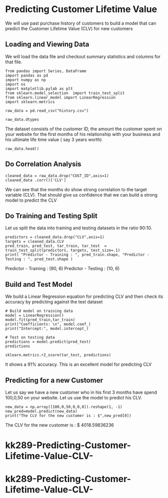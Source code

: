 # Predicting Customer Lifetime Value

We will use past purchase history of customers to build a model that can predict the Customer Lifetime Value (CLV) for new customers

## Loading and Viewing Data

We will load the data file and checkout summary statistics and columns for that file.

```
from pandas import Series, DataFrame
import pandas as pd
import numpy as np
import os
import matplotlib.pylab as plt
from sklearn.model_selection  import train_test_split
from sklearn.linear_model import LinearRegression
import sklearn.metrics

raw_data = pd.read_csv("history.csv")

raw_data.dtypes
```

The dataset consists of the customer ID, the amount the customer spent on your website for the first months of his relationship with your business and his ultimate life time value ( say 3 years worth)

```
raw_data.head()
```

## Do Correlation Analysis

```
cleaned_data = raw_data.drop("CUST_ID",axis=1)
cleaned_data .corr()['CLV']
```

We can see that the months do show strong correlation to the target variable (CLV). That should give us confidence that we can build a strong model to predict the CLV

## Do Training and Testing Split

Let us split the data into training and testing datasets in the ratio 90:10.

```
predictors = cleaned_data.drop("CLV",axis=1)
targets = cleaned_data.CLV
pred_train, pred_test, tar_train, tar_test  =   train_test_split(predictors, targets, test_size=.1)
print( "Predictor - Training : ", pred_train.shape, "Predictor - Testing : ", pred_test.shape )
```
Predictor - Training :  (90, 6) Predictor - Testing :  (10, 6)

## Build and Test Model

We build a Linear Regression equation for predicting CLV and then check its accuracy by predicting against the test dataset

```
# Build model on training data
model = LinearRegression()
model.fit(pred_train,tar_train)
print("Coefficients: \n", model.coef_)
print("Intercept:", model.intercept_)

# Test on testing data
predictions = model.predict(pred_test)
predictions

sklearn.metrics.r2_score(tar_test, predictions)
```
It shows a 91% accuracy. This is an excellent model for predicting CLV

## Predicting for a new Customer

Let us say we have a new customer who in his first 3 months have spend 100,0,50 on your website. Let us use the model to predict his CLV.

```
new_data = np.array([100,0,50,0,0,0]).reshape(1, -1)
new_pred=model.predict(new_data) 
print("The CLV for the new customer is : $",new_pred[0])
```
The CLV for the new customer is : $ 4018.59836236

# kk289-Predicting-Customer-Lifetime-Value-CLV-
# kk289-Predicting-Customer-Lifetime-Value-CLV-
